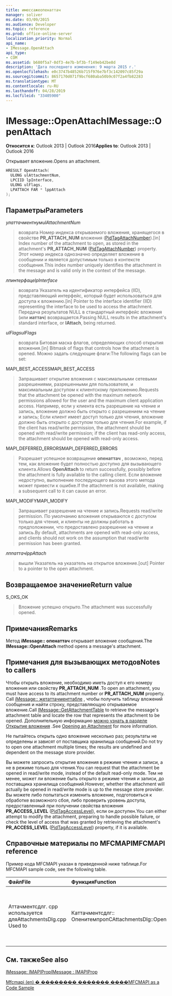 ```yaml
---
title: имессажеопенаттач
manager: soliver
ms.date: 03/09/2015
ms.audience: Developer
ms.topic: reference
ms.prod: office-online-server
localization_priority: Normal
api_name:
- IMessage.OpenAttach
api_type:
- COM
ms.assetid: b680f5a7-0df3-4e7b-bf3b-f149eb42be8d
description: 'Дата последнего изменения: 9 марта 2015 г.'
ms.openlocfilehash: e0c3747b48526b715f976e7bf3c142097c85f29a
ms.sourcegitcommit: 8657170d071f9bcf680aba50b9c07f2a4fb82283
ms.translationtype: MT
ms.contentlocale: ru-RU
ms.lasthandoff: 04/28/2019
ms.locfileid: "33405900"
---
```

# <a name="imessageopenattach"></a><span data-ttu-id="d0e6c-103">IMessage::OpenAttach</span><span class="sxs-lookup"><span data-stu-id="d0e6c-103">IMessage::OpenAttach</span></span>

  
  
<span data-ttu-id="d0e6c-104">**Относится к**: Outlook 2013 | Outlook 2016</span><span class="sxs-lookup"><span data-stu-id="d0e6c-104">**Applies to**: Outlook 2013 | Outlook 2016</span></span> 
  
<span data-ttu-id="d0e6c-105">Открывает вложение.</span><span class="sxs-lookup"><span data-stu-id="d0e6c-105">Opens an attachment.</span></span> 
  
```cpp
HRESULT OpenAttach(
  ULONG ulAttachmentNum,
  LPCIID lpInterface,
  ULONG ulFlags,
  LPATTACH FAR * lppAttach
);
```

## <a name="parameters"></a><span data-ttu-id="d0e6c-106">Параметры</span><span class="sxs-lookup"><span data-stu-id="d0e6c-106">Parameters</span></span>

 <span data-ttu-id="d0e6c-107">_улаттачментнум_</span><span class="sxs-lookup"><span data-stu-id="d0e6c-107">_ulAttachmentNum_</span></span>
  
> <span data-ttu-id="d0e6c-108">возврата Номер индекса открываемого вложения, хранящегося в свойстве **PR_ATTACH_NUM** вложения ([PidTagAttachNumber](pidtagattachnumber-canonical-property.md)).</span><span class="sxs-lookup"><span data-stu-id="d0e6c-108">[in] Index number of the attachment to open, as stored in the attachment's **PR_ATTACH_NUM** ([PidTagAttachNumber](pidtagattachnumber-canonical-property.md)) property.</span></span> <span data-ttu-id="d0e6c-109">Этот номер индекса однозначно определяет вложение в сообщении и является допустимым только в контексте сообщения.</span><span class="sxs-lookup"><span data-stu-id="d0e6c-109">This index number uniquely identifies the attachment in the message and is valid only in the context of the message.</span></span>
    
 <span data-ttu-id="d0e6c-110">_лпинтерфаце_</span><span class="sxs-lookup"><span data-stu-id="d0e6c-110">_lpInterface_</span></span>
  
> <span data-ttu-id="d0e6c-111">возврата Указатель на идентификатор интерфейса (IID), представляющий интерфейс, который будет использоваться для доступа к вложению.</span><span class="sxs-lookup"><span data-stu-id="d0e6c-111">[in] Pointer to the interface identifier (IID) representing the interface to be used to access the attachment.</span></span> <span data-ttu-id="d0e6c-112">Передача результатов NULL в стандартный интерфейс вложения (или **иаттач**) возвращается.</span><span class="sxs-lookup"><span data-stu-id="d0e6c-112">Passing NULL results in the attachment's standard interface, or **IAttach**, being returned.</span></span> 
    
 <span data-ttu-id="d0e6c-113">_ulFlags_</span><span class="sxs-lookup"><span data-stu-id="d0e6c-113">_ulFlags_</span></span>
  
> <span data-ttu-id="d0e6c-114">возврата Битовая маска флагов, определяющих способ открытия вложения.</span><span class="sxs-lookup"><span data-stu-id="d0e6c-114">[in] Bitmask of flags that controls how the attachment is opened.</span></span> <span data-ttu-id="d0e6c-115">Можно задать следующие флаги:</span><span class="sxs-lookup"><span data-stu-id="d0e6c-115">The following flags can be set:</span></span> 
    
<span data-ttu-id="d0e6c-116">MAPI_BEST_ACCESS</span><span class="sxs-lookup"><span data-stu-id="d0e6c-116">MAPI_BEST_ACCESS</span></span> 
  
> <span data-ttu-id="d0e6c-117">Запрашивает открытие вложения с максимальными сетевыми разрешениями, разрешенными для пользователя, и максимальным доступом к клиентскому приложению.</span><span class="sxs-lookup"><span data-stu-id="d0e6c-117">Requests that the attachment be opened with the maximum network permissions allowed for the user and the maximum client application access.</span></span> <span data-ttu-id="d0e6c-118">Например, если у клиента есть разрешение на чтение и запись, вложение должно быть открыто с разрешением на чтение и запись; Если клиент имеет доступ только для чтения, вложение должно быть открыто с доступом только для чтения.</span><span class="sxs-lookup"><span data-stu-id="d0e6c-118">For example, if the client has read/write permission, the attachment should be opened with read/write permission; if the client has read-only access, the attachment should be opened with read-only access.</span></span> 
    
<span data-ttu-id="d0e6c-119">MAPI_DEFERRED_ERRORS</span><span class="sxs-lookup"><span data-stu-id="d0e6c-119">MAPI_DEFERRED_ERRORS</span></span> 
  
> <span data-ttu-id="d0e6c-120">Разрешает успешное возвращение **опенаттач** , возможно, перед тем, как вложение будет полностью доступно для вызывающего клиента.</span><span class="sxs-lookup"><span data-stu-id="d0e6c-120">Allows **OpenAttach** to return successfully, possibly before the attachment is fully available to the calling client.</span></span> <span data-ttu-id="d0e6c-121">Если вложение недоступно, выполнение последующего вызова этого метода может привести к ошибке.</span><span class="sxs-lookup"><span data-stu-id="d0e6c-121">If the attachment is not available, making a subsequent call to it can cause an error.</span></span> 
    
<span data-ttu-id="d0e6c-122">MAPI_MODIFY</span><span class="sxs-lookup"><span data-stu-id="d0e6c-122">MAPI_MODIFY</span></span> 
  
> <span data-ttu-id="d0e6c-123">Запрашивает разрешение на чтение и запись.</span><span class="sxs-lookup"><span data-stu-id="d0e6c-123">Requests read/write permission.</span></span> <span data-ttu-id="d0e6c-124">По умолчанию вложения открываются с доступом только для чтения, и клиенты не должны работать в предположении, что предоставлено разрешение на чтение и запись.</span><span class="sxs-lookup"><span data-stu-id="d0e6c-124">By default, attachments are opened with read-only access, and clients should not work on the assumption that read/write permission has been granted.</span></span> 
    
 <span data-ttu-id="d0e6c-125">_лппаттач_</span><span class="sxs-lookup"><span data-stu-id="d0e6c-125">_lppAttach_</span></span>
  
> <span data-ttu-id="d0e6c-126">вышли Указатель на указатель на открытое вложение.</span><span class="sxs-lookup"><span data-stu-id="d0e6c-126">[out] Pointer to a pointer to the open attachment.</span></span>
    
## <a name="return-value"></a><span data-ttu-id="d0e6c-127">Возвращаемое значение</span><span class="sxs-lookup"><span data-stu-id="d0e6c-127">Return value</span></span>

<span data-ttu-id="d0e6c-128">S_OK</span><span class="sxs-lookup"><span data-stu-id="d0e6c-128">S_OK</span></span> 
  
> <span data-ttu-id="d0e6c-129">Вложение успешно открыто.</span><span class="sxs-lookup"><span data-stu-id="d0e6c-129">The attachment was successfully opened.</span></span>
    
## <a name="remarks"></a><span data-ttu-id="d0e6c-130">Примечания</span><span class="sxs-lookup"><span data-stu-id="d0e6c-130">Remarks</span></span>

<span data-ttu-id="d0e6c-131">Метод **iMessage:: опенаттач** открывает вложение сообщения.</span><span class="sxs-lookup"><span data-stu-id="d0e6c-131">The **IMessage::OpenAttach** method opens a message's attachment.</span></span> 
  
## <a name="notes-to-callers"></a><span data-ttu-id="d0e6c-132">Примечания для вызывающих методов</span><span class="sxs-lookup"><span data-stu-id="d0e6c-132">Notes to callers</span></span>

<span data-ttu-id="d0e6c-133">Чтобы открыть вложение, необходимо иметь доступ к его номеру вложения или свойству **PR_ATTACH_NUM** .</span><span class="sxs-lookup"><span data-stu-id="d0e6c-133">To open an attachment, you must have access to its attachment number or **PR_ATTACH_NUM** property.</span></span> <span data-ttu-id="d0e6c-134">Call [iMessage:: жетаттачменттабле](imessage-getattachmenttable.md) , чтобы получить таблицу вложений сообщения и найти строку, представляющую открываемое вложение.</span><span class="sxs-lookup"><span data-stu-id="d0e6c-134">Call [IMessage::GetAttachmentTable](imessage-getattachmenttable.md) to retrieve the message's attachment table and locate the row that represents the attachment to be opened.</span></span> <span data-ttu-id="d0e6c-135">Дополнительную информацию [можно узнать в разделе Открытие вложения](opening-an-attachment.md) .</span><span class="sxs-lookup"><span data-stu-id="d0e6c-135">See [Opening an Attachment](opening-an-attachment.md) for more information.</span></span> 
  
<span data-ttu-id="d0e6c-136">Не пытайтесь открыть одно вложение несколько раз; результаты не определены и зависят от поставщика хранилища сообщений.</span><span class="sxs-lookup"><span data-stu-id="d0e6c-136">Do not try to open one attachment multiple times; the results are undefined and dependent on the message store provider.</span></span>
  
<span data-ttu-id="d0e6c-137">Вы можете запросить открытие вложения в режиме чтения и записи, а не в режиме только для чтения.</span><span class="sxs-lookup"><span data-stu-id="d0e6c-137">You can request that the attachment be opened in read/write mode, instead of the default read-only mode.</span></span> <span data-ttu-id="d0e6c-138">Тем не менее, может ли вложение быть открыто в режиме чтения и записи, до поставщика хранилища сообщений.</span><span class="sxs-lookup"><span data-stu-id="d0e6c-138">However, whether the attachment will actually be opened in read/write mode is up to the message store provider.</span></span> <span data-ttu-id="d0e6c-139">Вы можете либо попытаться изменить вложение, подготовиться к обработке возможного сбоя, либо проверить уровень доступа, предоставленный при получении свойства вложения **PR_ACCESS_LEVEL** ([PidTagAccessLevel](pidtagaccesslevel-canonical-property.md)), если он доступен.</span><span class="sxs-lookup"><span data-stu-id="d0e6c-139">You can either attempt to modify the attachment, preparing to handle possible failure, or check the level of access that was granted by retrieving the attachment's **PR_ACCESS_LEVEL** ([PidTagAccessLevel](pidtagaccesslevel-canonical-property.md)) property, if it is available.</span></span> 
  
## <a name="mfcmapi-reference"></a><span data-ttu-id="d0e6c-140">Справочные материалы по MFCMAPI</span><span class="sxs-lookup"><span data-stu-id="d0e6c-140">MFCMAPI reference</span></span>

<span data-ttu-id="d0e6c-141">Пример кода MFCMAPI указан в приведенной ниже таблице.</span><span class="sxs-lookup"><span data-stu-id="d0e6c-141">For MFCMAPI sample code, see the following table.</span></span>
  
|<span data-ttu-id="d0e6c-142">**Файл**</span><span class="sxs-lookup"><span data-stu-id="d0e6c-142">**File**</span></span>|<span data-ttu-id="d0e6c-143">**Функция**</span><span class="sxs-lookup"><span data-stu-id="d0e6c-143">**Function**</span></span>|<span data-ttu-id="d0e6c-144">**Примечание**</span><span class="sxs-lookup"><span data-stu-id="d0e6c-144">**Comment**</span></span>|
|:-----|:-----|:-----|
|<span data-ttu-id="d0e6c-145">Аттачментсдлг. cpp используется для</span><span class="sxs-lookup"><span data-stu-id="d0e6c-145">AttachmentsDlg.cpp Used to</span></span>  <br/> |<span data-ttu-id="d0e6c-146">Каттачментсдлг:: Опенитемпроп</span><span class="sxs-lookup"><span data-stu-id="d0e6c-146">CAttachmentsDlg::OpenItemProp</span></span>  <br/> |<span data-ttu-id="d0e6c-147">MFCMAPI использует метод **iMessage:: опенаттач** , чтобы открыть объекты вложений,</span><span class="sxs-lookup"><span data-stu-id="d0e6c-147">MFCMAPI uses the **IMessage::OpenAttach** method to open attachment objects,</span></span>  <br/> |
   
## <a name="see-also"></a><span data-ttu-id="d0e6c-148">См. также</span><span class="sxs-lookup"><span data-stu-id="d0e6c-148">See also</span></span>



[<span data-ttu-id="d0e6c-149">IMessage: IMAPIProp</span><span class="sxs-lookup"><span data-stu-id="d0e6c-149">IMessage : IMAPIProp</span></span>](imessageimapiprop.md)


[<span data-ttu-id="d0e6c-150">Mfcmapi (en) � �������� ������� ����</span><span class="sxs-lookup"><span data-stu-id="d0e6c-150">MFCMAPI as a Code Sample</span></span>](mfcmapi-as-a-code-sample.md)

